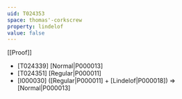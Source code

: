 ```yaml
---
uid: T024353
space: thomas'-corkscrew
property: lindelof
value: false
---
```

[[Proof]]

* [T024339] [Normal|P000013]
* [T024351] [Regular|P000011]
* [I000030] ([Regular|P000011] + [Lindelof|P000018]) => [Normal|P000013]

